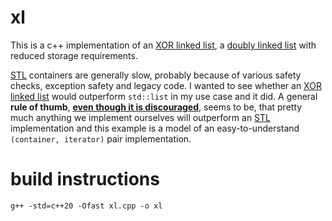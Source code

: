 # xl
This is a c++ implementation of an [XOR linked list](https://en.wikipedia.org/wiki/XOR_linked_list), a [doubly linked list](https://en.wikipedia.org/wiki/Doubly_linked_list) with reduced storage requirements.

[STL](https://en.wikipedia.org/wiki/Standard_Template_Library) containers are generally slow, probably because of various safety checks, exception safety and legacy code. I wanted to see whether an [XOR linked list](https://en.wikipedia.org/wiki/XOR_linked_list) would outperform `std::list` in my use case and it did. A general **rule of thumb**, [<ins>**even though it is discouraged**</ins>](https://stackoverflow.com/questions/6831231/should-programmers-use-stl-or-write-their-own-code), seems to be, that pretty much anything we implement ourselves will outperform an [STL](https://en.wikipedia.org/wiki/Standard_Template_Library) implementation and this example is a model of an easy-to-understand `(container, iterator)` pair implementation.

# build instructions
    g++ -std=c++20 -Ofast xl.cpp -o xl
